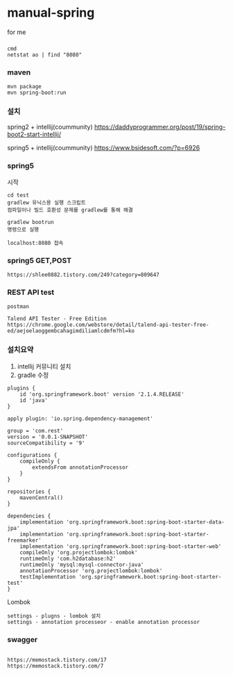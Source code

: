 # manual-spring
for me


### 
```
cmd
netstat ao | find "8080"
```

### maven
```
mvn package
mvn spring-boot:run
```

### 설치
spring2 + intellij(coummunity)
https://daddyprogrammer.org/post/19/spring-boot2-start-intellij/

spring5 + intellij(coummunity)
https://www.bsidesoft.com/?p=6926

### spring5
시작
```
cd test
gradlew 유닉스용 실행 스크립트
컴파일이나 빌드 호환성 문제를 gradlew를 통해 해결

gradlew bootrun
명령으로 실행

localhost:8080 접속
```

### spring5 GET,POST
```
https://shlee0882.tistory.com/249?category=809647
```

### REST API test
```
postman

Talend API Tester - Free Edition
https://chrome.google.com/webstore/detail/talend-api-tester-free-ed/aejoelaoggembcahagimdiliamlcdmfm?hl=ko
```

### 설치요약
1. intellij 커뮤니티 설치
2. gradle 수정
```
plugins {
    id 'org.springframework.boot' version '2.1.4.RELEASE'
    id 'java'
}
 
apply plugin: 'io.spring.dependency-management'
 
group = 'com.rest'
version = '0.0.1-SNAPSHOT'
sourceCompatibility = '9'
 
configurations {
    compileOnly {
        extendsFrom annotationProcessor
    }
}
 
repositories {
    mavenCentral()
}
 
dependencies {
    implementation 'org.springframework.boot:spring-boot-starter-data-jpa'
    implementation 'org.springframework.boot:spring-boot-starter-freemarker'
    implementation 'org.springframework.boot:spring-boot-starter-web'
    compileOnly 'org.projectlombok:lombok'
    runtimeOnly 'com.h2database:h2'
    runtimeOnly 'mysql:mysql-connector-java'
    annotationProcessor 'org.projectlombok:lombok'
    testImplementation 'org.springframework.boot:spring-boot-starter-test'
}
```

Lombok
```
settings - plugns - lombok 설치
settings - annotation processeor - enable annotation processor
```


### swagger
```

https://memostack.tistory.com/17
https://memostack.tistory.com/7
```
